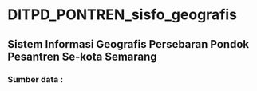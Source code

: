 # DITPD_PONTREN_sisfo_geografis

## Sistem Informasi Geografis Persebaran Pondok Pesantren Se-kota Semarang
### Sumber data :
